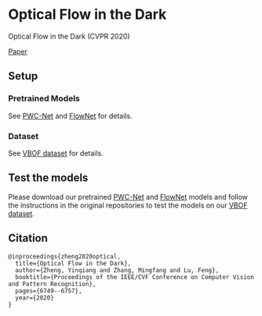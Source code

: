 # Optical Flow in the Dark
Optical Flow in the Dark (CVPR 2020)

[Paper](https://openaccess.thecvf.com/content_CVPR_2020/papers/Zheng_Optical_Flow_in_the_Dark_CVPR_2020_paper.pdf)

## Setup

### Pretrained Models

See [PWC-Net](https://github.com/mf-zhang/Optical-Flow-in-the-Dark/tree/main/PWC-Net) and [FlowNet](https://github.com/mf-zhang/Optical-Flow-in-the-Dark/tree/main/FlowNet) for details.

### Dataset

See [VBOF dataset](https://github.com/mf-zhang/Optical-Flow-in-the-Dark/tree/main/VBOF%20dataset) for details.

## Test the models

Please download our pretrained [PWC-Net](https://github.com/mf-zhang/Optical-Flow-in-the-Dark/tree/main/PWC-Net) and [FlowNet](https://github.com/mf-zhang/Optical-Flow-in-the-Dark/tree/main/FlowNet) models and follow the instructions in the original repositories to test the models on our [VBOF dataset](https://github.com/mf-zhang/Optical-Flow-in-the-Dark/tree/main/VBOF%20dataset).

## Citation

```
@inproceedings{zheng2020optical,
  title={Optical Flow in the Dark},
  author={Zheng, Yinqiang and Zhang, Mingfang and Lu, Feng},
  booktitle={Proceedings of the IEEE/CVF Conference on Computer Vision and Pattern Recognition},
  pages={6749--6757},
  year={2020}
}
```